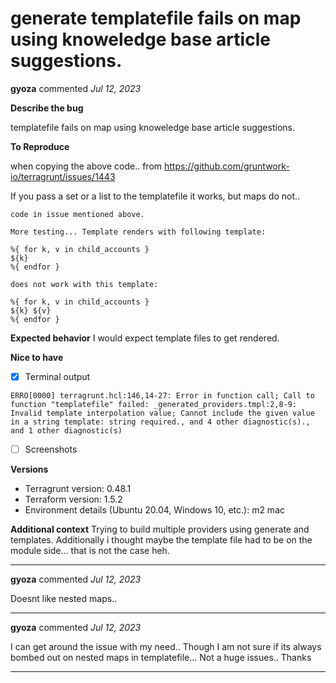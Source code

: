 # generate templatefile fails on map using knoweledge base article suggestions.

**gyoza** commented *Jul 12, 2023*

**Describe the bug**

templatefile fails on map using knoweledge base article suggestions.

**To Reproduce**

when copying the above code.. from https://github.com/gruntwork-io/terragrunt/issues/1443

If you pass a set or a list to the templatefile it works, but maps do not..

```hcl
code in issue mentioned above.

More testing... Template renders with following template:

%{ for k, v in child_accounts }
${k}
%{ endfor }

does not work with this template:

%{ for k, v in child_accounts }
${k} ${v}
%{ endfor }
```

**Expected behavior**
I would expect template files to get rendered.

**Nice to have**
- [x] Terminal output
```
ERRO[0000] terragrunt.hcl:146,14-27: Error in function call; Call to function "templatefile" failed: _generated_providers.tmpl:2,8-9: Invalid template interpolation value; Cannot include the given value in a string template: string required., and 4 other diagnostic(s)., and 1 other diagnostic(s)
```

- [ ] Screenshots

**Versions**
- Terragrunt version: 0.48.1
- Terraform version: 1.5.2
- Environment details (Ubuntu 20.04, Windows 10, etc.): m2 mac

**Additional context**
Trying to build multiple providers using generate and templates. Additionally i thought maybe the template file had to be on the module side... that is not the case heh.
<br />
***


**gyoza** commented *Jul 12, 2023*

Doesnt like nested maps..
***

**gyoza** commented *Jul 12, 2023*

I can get around the issue with my need.. Though I am not sure if its always bombed out on nested maps in templatefile... Not a huge issues.. Thanks
***

